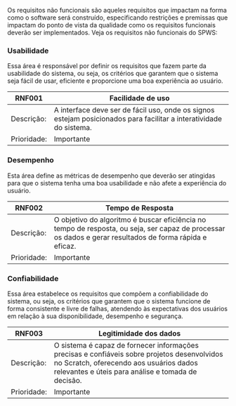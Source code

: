 Os requisitos não funcionais são aqueles requisitos que impactam na forma como o software será construído, especificando restrições e premissas que impactam do ponto de vista da qualidade como os requisitos funcionais deverão ser implementados. Veja os requisitos não funcionais do SPWS:


### Usabilidade
Essa área é responsável por definir os requisitos que fazem parte da usabilidade do sistema, ou seja, os critérios que garantem que o sistema seja fácil de usar, eficiente e proporcione uma boa experiência ao usuário.

| RNF001 | Facilidade de uso |
| --- | --- |
| Descrição: | A interface deve ser de fácil uso, onde os signos estejam posicionados para facilitar a interatividade do sistema. |
| Prioridade: | Importante |

### Desempenho
Esta área define as métricas de desempenho que deverão ser atingidas para que o sistema tenha uma boa usabilidade e não afete a experiência do usuário.

| RNF002 | Tempo de Resposta |
| --- | --- |
| Descrição: | O objetivo do algoritmo é buscar eficiência no tempo de resposta, ou seja, ser capaz de processar os dados e gerar resultados de forma rápida e eficaz. |
| Prioridade: | Importante |

### Confiabilidade
 Essa área estabelece os requisitos que compõem a confiabilidade do sistema, ou seja, os critérios que garantem que o sistema funcione de forma consistente e livre de falhas, atendendo às expectativas dos usuários em relação à sua disponibilidade, desempenho e segurança.

| RNF003 | Legitimidade dos dados |
| --- | --- |
| Descrição: | O sistema é capaz de fornecer informações precisas e confiáveis sobre projetos desenvolvidos no Scratch, oferecendo aos usuários dados relevantes e úteis para análise e tomada de decisão. |
| Prioridade: | Importante |